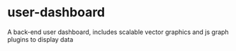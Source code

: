 # user-dashboard
 A back-end user dashboard, includes scalable vector graphics and js graph plugins to display data
